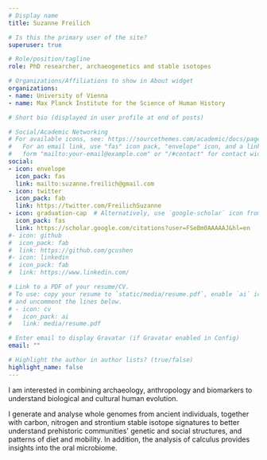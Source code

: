 ```yaml
---
# Display name
title: Suzanne Freilich

# Is this the primary user of the site?
superuser: true

# Role/position/tagline
role: PhD researcher, archaeogenetics and stable isotopes

# Organizations/Affiliations to show in About widget
organizations:
- name: University of Vienna
- name: Max Planck Institute for the Science of Human History

# Short bio (displayed in user profile at end of posts)

# Social/Academic Networking
# For available icons, see: https://sourcethemes.com/academic/docs/page-builder/#icons
#   For an email link, use "fas" icon pack, "envelope" icon, and a link in the
#   form "mailto:your-email@example.com" or "/#contact" for contact widget.
social:
- icon: envelope
  icon_pack: fas
  link: mailto:suzanne.freilich@gmail.com
- icon: twitter
  icon_pack: fab
  link: https://twitter.com/FreilichSuzanne
- icon: graduation-cap  # Alternatively, use `google-scholar` icon from `ai` icon pack
  icon_pack: fas
  link: https://scholar.google.com/citations?user=FSeBm0AAAAAJ&hl=en
#- icon: github
#  icon_pack: fab
#  link: https://github.com/gcushen
#- icon: linkedin
#  icon_pack: fab
#  link: https://www.linkedin.com/

# Link to a PDF of your resume/CV.
# To use: copy your resume to `static/media/resume.pdf`, enable `ai` icons in `params.toml`, 
# and uncomment the lines below.
# - icon: cv
#   icon_pack: ai
#   link: media/resume.pdf

# Enter email to display Gravatar (if Gravatar enabled in Config)
email: ""

# Highlight the author in author lists? (true/false)
highlight_name: false
---
```


I am interested in combining archaeology, anthropology and biomarkers to understand biological and cultural human evolution.

I generate and analyse whole genomes from ancient individuals, together with carbon, nitrogen and strontium stable isotope signatures to better understand prehistoric communities' genetic and social structures, and patterns of diet and mobility. In addition, the analysis of calculus provides insights into the oral microbiome.
